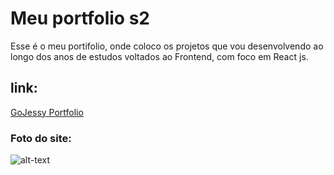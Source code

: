# Meu portfolio s2

Esse é o meu portifolio, onde coloco os projetos que vou desenvolvendo ao longo dos anos de estudos voltados ao Frontend, com foco em React js.

## link:

[GoJessy Portfolio](https://jessicadsl.github.io/portfolio/#home)


### Foto do site:

![alt-text](https://media.giphy.com/media/3vpe3OW2ATGb6dJuaV/giphy.gif)
